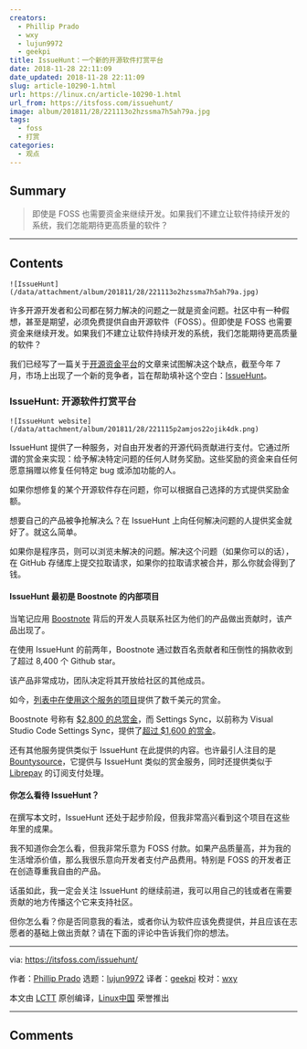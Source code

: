 ```yaml
---
creators:
  - Phillip Prado
  - wxy
  - lujun9972
  - geekpi
title: IssueHunt：一个新的开源软件打赏平台
date: 2018-11-28 22:11:09
date_updated: 2018-11-28 22:11:09
slug: article-10290-1.html
url: https://linux.cn/article-10290-1.html
url_from: https://itsfoss.com/issuehunt/
image: album/201811/28/221113o2hzssma7h5ah79a.jpg
tags:
  - foss
  - 打赏
categories:
  - 观点
---
```


## Summary

> 即使是 FOSS 也需要资金来继续开发。如果我们不建立让软件持续开发的系统，我们怎能期待更高质量的软件？

***

<!-- more -->

## Contents

`![IssueHunt](/data/attachment/album/201811/28/221113o2hzssma7h5ah79a.jpg)`

许多开源开发者和公司都在努力解决的问题之一就是资金问题。社区中有一种假想，甚至是期望，必须免费提供自由开源软件（FOSS）。但即使是 FOSS 也需要资金来继续开发。如果我们不建立让软件持续开发的系统，我们怎能期待更高质量的软件？

我们已经写了一篇关于[开源资金平台](https://itsfoss.com/open-source-funding-platforms/)的文章来试图解决这个缺点，截至今年 7 月，市场上出现了一个新的竞争者，旨在帮助填补这个空白：[IssueHunt](https://issuehunt.io)。

### IssueHunt: 开源软件打赏平台

`![IssueHunt website](/data/attachment/album/201811/28/221115p2amjos22ojik4dk.png)`

IssueHunt 提供了一种服务，对自由开发者的开源代码贡献进行支付。它通过所谓的赏金来实现：给予解决特定问题的任何人财务奖励。这些奖励的资金来自任何愿意捐赠以修复任何特定 bug 或添加功能的人。

如果你想修复的某个开源软件存在问题，你可以根据自己选择的方式提供奖励金额。

想要自己的产品被争抢解决么？在 IssueHunt 上向任何解决问题的人提供奖金就好了。就这么简单。

如果你是程序员，则可以浏览未解决的问题。解决这个问题（如果你可以的话），在 GitHub 存储库上提交拉取请求，如果你的拉取请求被合并，那么你就会得到了钱。

#### IssueHunt 最初是 Boostnote 的内部项目

当笔记应用 [Boostnote](https://itsfoss.com/boostnote-linux-review/) 背后的开发人员联系社区为他们的产品做出贡献时，该产品出现了。

在使用 IssueHunt 的前两年，Boostnote 通过数百名贡献者和压倒性的捐款收到了超过 8,400 个 Github star。

该产品非常成功，团队决定将其开放给社区的其他成员。

如今，[列表中在使用这个服务的项目](https://issuehunt.io/repos)提供了数千美元的赏金。

Boostnote 号称有 [$2,800 的总赏金](https://issuehunt.io/repos/53266139)，而 Settings Sync，以前称为 Visual Studio Code Settings Sync，提供了[超过 $1,600 的赏金](https://issuehunt.io/repos/47984369)。

还有其他服务提供类似于 IssueHunt 在此提供的内容。也许最引人注目的是 [Bountysource](https://www.bountysource.com/)，它提供与 IssueHunt 类似的赏金服务，同时还提供类似于 [Librepay](https://liberapay.com/) 的订阅支付处理。

#### 你怎么看待 IssueHunt？

在撰写本文时，IssueHunt 还处于起步阶段，但我非常高兴看到这个项目在这些年里的成果。

我不知道你会怎么看，但我非常乐意为 FOSS 付款。如果产品质量高，并为我的生活增添价值，那么我很乐意向开发者支付产品费用。特别是 FOSS 的开发者正在创造尊重我自由的产品。

话虽如此，我一定会关注 IssueHunt 的继续前进，我可以用自己的钱或者在需要贡献的地方传播这个它来支持社区。

但你怎么看？你是否同意我的看法，或者你认为软件应该免费提供，并且应该在志愿者的基础上做出贡献？请在下面的评论中告诉我们你的想法。

---

via: <https://itsfoss.com/issuehunt/>

作者：[Phillip Prado](https://itsfoss.com/author/phillip/) 选题：[lujun9972](https://github.com/lujun9972) 译者：[geekpi](https://github.com/geekpi) 校对：[wxy](https://github.com/wxy)

本文由 [LCTT](https://github.com/LCTT/TranslateProject) 原创编译，[Linux中国](https://linux.cn/) 荣誉推出

***

## Comments
